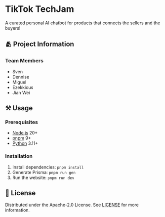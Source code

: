 # TikTok TechJam

A curated personal AI chatbot for products that connects the sellers and the buyers!

## 🫂 Project Information

### Team Members

- Sven
- Dennise
- Miguel
- Ezekkious
- Jian Wei

## ⚒️ Usage

### Prerequisites

- [Node.js](https://nodejs.org) 20+
- [pnpm](https://pnpm.io) 9+
- [Python](https://python.org) 3.11+

### Installation

1. Install dependencies: `pnpm install`
2. Generate Prisma: `pnpm run gen`
3. Run the website: `pnpm run dev`

## 📜 License

Distributed under the Apache-2.0 License. See [LICENSE](./LICENSE) for more information.